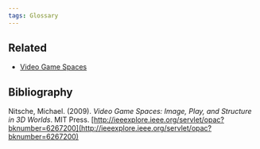 ```yaml
---
tags: Glossary
---
```

## Related
- [Video Game Spaces](literature/nitschemichaelVideoGameSpaces2009.md)

## Bibliography
Nitsche, Michael. (2009). _Video Game Spaces: Image, Play, and Structure in 3D Worlds_. MIT Press. [http://ieeexplore.ieee.org/servlet/opac?bknumber=6267200](http://ieeexplore.ieee.org/servlet/opac?bknumber=6267200)